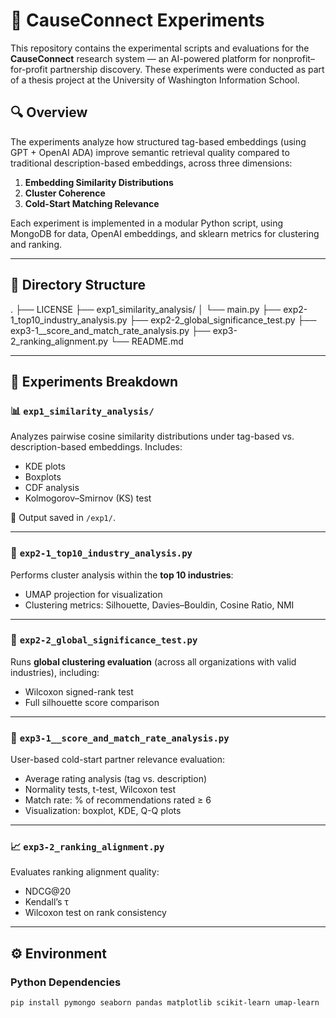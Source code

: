 # 🧠 CauseConnect Experiments

This repository contains the experimental scripts and evaluations for the **CauseConnect** research system — an AI-powered platform for nonprofit–for-profit partnership discovery. These experiments were conducted as part of a thesis project at the University of Washington Information School.

## 🔍 Overview

The experiments analyze how structured tag-based embeddings (using GPT + OpenAI ADA) improve semantic retrieval quality compared to traditional description-based embeddings, across three dimensions:

1. **Embedding Similarity Distributions**
2. **Cluster Coherence**
3. **Cold-Start Matching Relevance**

Each experiment is implemented in a modular Python script, using MongoDB for data, OpenAI embeddings, and sklearn metrics for clustering and ranking.

---

## 📁 Directory Structure

. 
├── LICENSE 
├── exp1_similarity_analysis/ 
│ └── main.py 
├── exp2-1_top10_industry_analysis.py 
├── exp2-2_global_significance_test.py 
├── exp3-1__score_and_match_rate_analysis.py 
├── exp3-2_ranking_alignment.py 
└── README.md


---

## 🧪 Experiments Breakdown

### 📊 `exp1_similarity_analysis/`
Analyzes pairwise cosine similarity distributions under tag-based vs. description-based embeddings. Includes:
- KDE plots
- Boxplots
- CDF analysis
- Kolmogorov–Smirnov (KS) test

📂 Output saved in `/exp1/`.

---

### 🧩 `exp2-1_top10_industry_analysis.py`
Performs cluster analysis within the **top 10 industries**:
- UMAP projection for visualization
- Clustering metrics: Silhouette, Davies–Bouldin, Cosine Ratio, NMI

---

### 🧠 `exp2-2_global_significance_test.py`
Runs **global clustering evaluation** (across all organizations with valid industries), including:
- Wilcoxon signed-rank test
- Full silhouette score comparison

---

### 💬 `exp3-1__score_and_match_rate_analysis.py`
User-based cold-start partner relevance evaluation:
- Average rating analysis (tag vs. description)
- Normality tests, t-test, Wilcoxon test
- Match rate: % of recommendations rated ≥ 6
- Visualization: boxplot, KDE, Q-Q plots

---

### 📈 `exp3-2_ranking_alignment.py`
Evaluates ranking alignment quality:
- NDCG@20
- Kendall’s τ
- Wilcoxon test on rank consistency

---

## ⚙️ Environment

### Python Dependencies
```bash
pip install pymongo seaborn pandas matplotlib scikit-learn umap-learn
